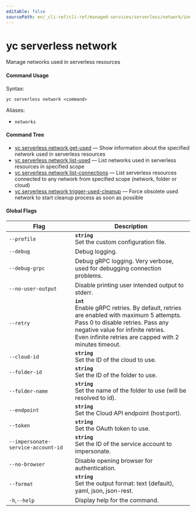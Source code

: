 ```yaml
---
editable: false
sourcePath: en/_cli-ref/cli-ref/managed-services/serverless/network/index.md
---
```


# yc serverless network

Manage networks used in serverless resources

#### Command Usage

Syntax: 

`yc serverless network <command>`

Aliases: 

- `networks`

#### Command Tree

- [yc serverless network get-used](get-used.md) — Show information about the specified network used in serverless resources
- [yc serverless network list-used](list-used.md) — List networks used in serverless resources in specified scope
- [yc serverless network list-connections](list-connections.md) — List serverless resources connected to any network from specified scope (network, folder or cloud)
- [yc serverless network trigger-used-cleanup](trigger-used-cleanup.md) — Force obsolete used network to start cleanup process as soon as possible

#### Global Flags

| Flag | Description |
|----|----|
|`--profile`|<b>`string`</b><br/>Set the custom configuration file.|
|`--debug`|Debug logging.|
|`--debug-grpc`|Debug gRPC logging. Very verbose, used for debugging connection problems.|
|`--no-user-output`|Disable printing user intended output to stderr.|
|`--retry`|<b>`int`</b><br/>Enable gRPC retries. By default, retries are enabled with maximum 5 attempts.<br/>Pass 0 to disable retries. Pass any negative value for infinite retries.<br/>Even infinite retries are capped with 2 minutes timeout.|
|`--cloud-id`|<b>`string`</b><br/>Set the ID of the cloud to use.|
|`--folder-id`|<b>`string`</b><br/>Set the ID of the folder to use.|
|`--folder-name`|<b>`string`</b><br/>Set the name of the folder to use (will be resolved to id).|
|`--endpoint`|<b>`string`</b><br/>Set the Cloud API endpoint (host:port).|
|`--token`|<b>`string`</b><br/>Set the OAuth token to use.|
|`--impersonate-service-account-id`|<b>`string`</b><br/>Set the ID of the service account to impersonate.|
|`--no-browser`|Disable opening browser for authentication.|
|`--format`|<b>`string`</b><br/>Set the output format: text (default), yaml, json, json-rest.|
|`-h`,`--help`|Display help for the command.|
